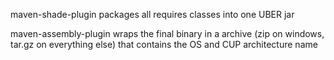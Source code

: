 maven-shade-plugin packages all requires classes into one UBER jar

maven-assembly-plugin wraps the final binary in a archive (zip on windows, tar.gz on everything else) that contains the OS and CUP architecture name
